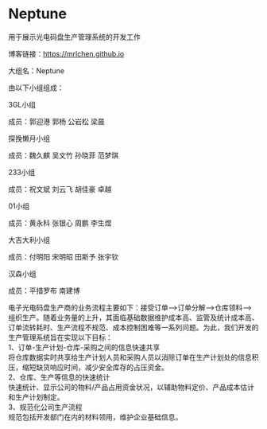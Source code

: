 # Neptune

用于展示光电码盘生产管理系统的开发工作

博客链接：<a ref="https://mrlchen.github.io">https://mrlchen.github.io</a>

大组名：Neptune

由以下小组组成：

3GL小组

成员：郭迎港 郭杨  公岩松  梁晨

探挽懒月小组

成员：魏久麒 吴文竹 孙晓菲 范梦琪

233小组

成员：祝文斌 刘云飞 胡佳豪 卓越

01小组

成员：黄永科 张银心 周鹏	李生煜

大吉大利小组

成员：付明阳 宋明昭 田斯予 张宇钦

汉森小组

成员：平措罗布 南建博

电子光电码盘生产商的业务流程主要如下：接受订单—->订单分解—->仓库领料—->组织生产。随着业务量的上升，其面临基础数据维护成本高、监管及统计成本高、订单流转耗时、生产流程不规范、成本控制困难等一系列问题。为此，我们开发的生产管理系统旨在实现以下目标：<br>
 1、订单-生产计划-仓库-采购之间的信息快速共享<br>
 将仓库数据实时共享给生产计划人员和采购人员以消除订单在生产计划处的信息积压，缩短缺货响应时间，减少安全库存的占压资金。<br>
 2、仓库、生产等信息的快速统计<br>
 快速统计、显示公司的物料/产品占用资金状况，以辅助物料定价、产品成本估计和生产计划制定。<br>
 3、规范化公司生产流程<br>
 规范包括开发部门在内的材料领用，维护企业基础信息。
